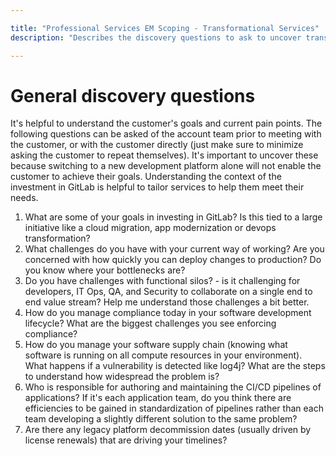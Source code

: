 ```yaml
---

title: "Professional Services EM Scoping - Transformational Services"
description: "Describes the discovery questions to ask to uncover transformational services opportunities."

---
```








# General discovery questions

It's helpful to understand the customer's goals and current pain points. The following questions can be asked of the account team prior to meeting with the customer, or with the customer directly (just make sure to minimize asking the customer to repeat themselves). It's important to uncover these because switching to a new development platform alone will not enable the customer to achieve their goals. Understanding the context of the investment in GitLab is helpful to tailor services to help them meet their needs.

1. What are some of your goals in investing in GitLab? Is this tied to a large initiative like a cloud migration, app modernization or devops transformation?
2. What challenges do you have with your current way of working? Are you concerned with how quickly you can deploy changes to production? Do you know where your bottlenecks are?
3. Do you have challenges with functional silos? - is it challenging for developers, IT Ops, QA, and Security to collaborate on a single end to end value stream? Help me understand those challenges a bit better.
4. How do you manage compliance today in your software development lifecycle? What are the biggest challenges you see enforcing compliance?
5. How do you manage your software supply chain (knowing what software is running on all compute resources in your environment). What happens if a vulnerability is detected like log4j? What are the steps to understand how widespread the problem is?
6. Who is responsible for authoring and maintaining the CI/CD pipelines of applications? If it's each application team, do you think there are efficiencies to be gained in standardization of pipelines rather than each team developing a slightly different solution to the same problem?  
7. Are there any legacy platform decommission dates (usually driven by license renewals) that are driving your timelines?
















